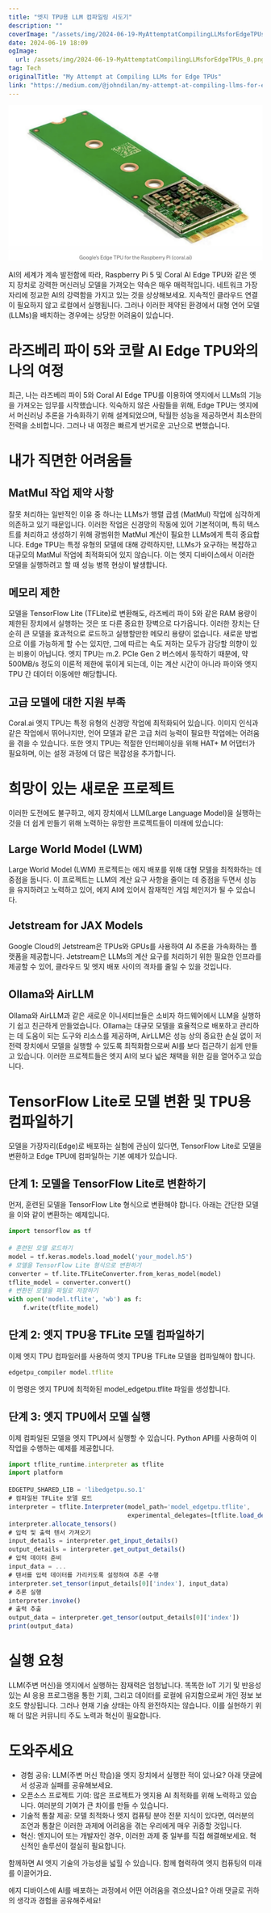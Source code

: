 ```yaml
---
title: "엣지 TPU용 LLM 컴파일링 시도기"
description: ""
coverImage: "/assets/img/2024-06-19-MyAttemptatCompilingLLMsforEdgeTPUs_0.png"
date: 2024-06-19 18:09
ogImage: 
  url: /assets/img/2024-06-19-MyAttemptatCompilingLLMsforEdgeTPUs_0.png
tag: Tech
originalTitle: "My Attempt at Compiling LLMs for Edge TPUs"
link: "https://medium.com/@johndilan/my-attempt-at-compiling-llms-for-edge-tpus-897a62b4ce11"
---
```




![2024-06-19-MyAttemptatCompilingLLMsforEdgeTPUs_0](/assets/img/2024-06-19-MyAttemptatCompilingLLMsforEdgeTPUs_0.png)

AI의 세계가 계속 발전함에 따라, Raspberry Pi 5 및 Coral AI Edge TPU와 같은 엣지 장치로 강력한 머신러닝 모델을 가져오는 약속은 매우 매력적입니다. 네트워크 가장자리에 정교한 AI의 강력함을 가지고 있는 것을 상상해보세요. 지속적인 클라우드 연결이 필요하지 않고 로컬에서 실행됩니다. 그러나 이러한 제약된 환경에서 대형 언어 모델(LLMs)을 배치하는 경우에는 상당한 어려움이 있습니다.

# 라즈베리 파이 5와 코랄 AI Edge TPU와의 나의 여정

최근, 나는 라즈베리 파이 5와 Coral AI Edge TPU를 이용하여 엣지에서 LLMs의 기능을 가져오는 임무를 시작했습니다. 익숙하지 않은 사람들을 위해, Edge TPU는 엣지에서 머신러닝 추론을 가속화하기 위해 설계되었으며, 탁월한 성능을 제공하면서 최소한의 전력을 소비합니다. 그러나 내 여정은 빠르게 번거로운 고난으로 변했습니다.


<div class="content-ad"></div>

# 내가 직면한 어려움들

## MatMul 작업 제약 사항

잘못 처리하는 일반적인 이유 중 하나는 LLMs가 행렬 곱셈 (MatMul) 작업에 심각하게 의존하고 있기 때문입니다. 이러한 작업은 신경망의 작동에 있어 기본적이며, 특히 텍스트를 처리하고 생성하기 위해 광범위한 MatMul 계산이 필요한 LLMs에게 특히 중요합니다. Edge TPU는 특정 유형의 모델에 대해 강력하지만, LLMs가 요구하는 복잡하고 대규모의 MatMul 작업에 최적화되어 있지 않습니다. 이는 엣지 디바이스에서 이러한 모델을 실행하려고 할 때 성능 병목 현상이 발생합니다.

## 메모리 제한

<div class="content-ad"></div>

모델을 TensorFlow Lite (TFLite)로 변환해도, 라즈베리 파이 5와 같은 RAM 용량이 제한된 장치에서 실행하는 것은 또 다른 중요한 장벽으로 다가옵니다. 이러한 장치는 단순히 큰 모델을 효과적으로 로드하고 실행할만한 메모리 용량이 없습니다. 새로운 방법으로 이를 가능하게 할 수는 있지만, 그에 따르는 속도 저하는 모두가 감당할 의향이 있는 비용이 아닙니다. 엣지 TPU는 m.2. PCIe Gen 2 버스에서 동작하기 때문에, 약 500MB/s 정도의 이론적 제한에 묶이게 되는데, 이는 계산 시간이 아니라 파이와 엣지 TPU 간 데이터 이동에만 해당합니다.

## 고급 모델에 대한 지원 부족

Coral.ai 엣지 TPU는 특정 유형의 신경망 작업에 최적화되어 있습니다. 이미지 인식과 같은 작업에서 뛰어나지만, 언어 모델과 같은 고급 처리 능력이 필요한 작업에는 어려움을 겪을 수 있습니다. 또한 엣지 TPU는 적절한 인터페이싱을 위해 HAT+ M 어댑터가 필요하며, 이는 설정 과정에 더 많은 복잡성을 추가합니다.

# 희망이 있는 새로운 프로젝트

<div class="content-ad"></div>

이러한 도전에도 불구하고, 에지 장치에서 LLM(Large Language Model)을 실행하는 것을 더 쉽게 만들기 위해 노력하는 유망한 프로젝트들이 미래에 있습니다:

## Large World Model (LWM)

Large World Model (LWM) 프로젝트는 에지 배포를 위해 대형 모델을 최적화하는 데 중점을 둡니다. 이 프로젝트는 LLM의 계산 요구 사항을 줄이는 데 중점을 두면서 성능을 유지하려고 노력하고 있어, 에지 AI에 있어서 잠재적인 게임 체인저가 될 수 있습니다.

## Jetstream for JAX Models

<div class="content-ad"></div>

Google Cloud의 Jetstream은 TPUs와 GPUs를 사용하여 AI 추론을 가속화하는 플랫폼을 제공합니다. Jetstream은 LLMs의 계산 요구를 처리하기 위한 필요한 인프라를 제공할 수 있어, 클라우드 및 엣지 배포 사이의 격차를 줄일 수 있을 것입니다.

## Ollama와 AirLLM

Ollama와 AirLLM과 같은 새로운 이니셔티브들은 소비자 하드웨어에서 LLM을 실행하기 쉽고 친근하게 만들었습니다. Ollama는 대규모 모델을 효율적으로 배포하고 관리하는 데 도움이 되는 도구와 리소스를 제공하며, AirLLM은 성능 상의 중요한 손실 없이 저전력 장치에서 모델을 실행할 수 있도록 최적화함으로써 AI를 보다 접근하기 쉽게 만들고 있습니다. 이러한 프로젝트들은 엣지 AI의 보다 넓은 채택을 위한 길을 열어주고 있습니다.

# TensorFlow Lite로 모델 변환 및 TPU용 컴파일하기

<div class="content-ad"></div>

모델을 가장자리(Edge)로 배포하는 실험에 관심이 있다면, TensorFlow Lite로 모델을 변환하고 Edge TPU에 컴파일하는 기본 예제가 있습니다.

## 단계 1: 모델을 TensorFlow Lite로 변환하기

먼저, 훈련된 모델을 TensorFlow Lite 형식으로 변환해야 합니다. 아래는 간단한 모델을 이와 같이 변환하는 예제입니다.

```python
import tensorflow as tf

# 훈련된 모델 로드하기
model = tf.keras.models.load_model('your_model.h5')
# 모델을 TensorFlow Lite 형식으로 변환하기
converter = tf.lite.TFLiteConverter.from_keras_model(model)
tflite_model = converter.convert()
# 변환된 모델을 파일로 저장하기
with open('model.tflite', 'wb') as f:
    f.write(tflite_model)
```

<div class="content-ad"></div>

## 단계 2: 엣지 TPU용 TFLite 모델 컴파일하기

이제 엣지 TPU 컴파일러를 사용하여 엣지 TPU용 TFLite 모델을 컴파일해야 합니다.

```js
edgetpu_compiler model.tflite
```

이 명령은 엣지 TPU에 최적화된 model_edgetpu.tflite 파일을 생성합니다.

<div class="content-ad"></div>

## 단계 3: 엣지 TPU에서 모델 실행

이제 컴파일된 모델을 엣지 TPU에서 실행할 수 있습니다. Python API를 사용하여 이 작업을 수행하는 예제를 제공합니다.

```js
import tflite_runtime.interpreter as tflite
import platform

EDGETPU_SHARED_LIB = 'libedgetpu.so.1'
# 컴파일된 TFLite 모델 로드
interpreter = tflite.Interpreter(model_path='model_edgetpu.tflite', 
                                 experimental_delegates=[tflite.load_delegate(EDGETPU_SHARED_LIB)])
interpreter.allocate_tensors()
# 입력 및 출력 텐서 가져오기
input_details = interpreter.get_input_details()
output_details = interpreter.get_output_details()
# 입력 데이터 준비
input_data = ...
# 텐서를 입력 데이터를 가리키도록 설정하여 추론 수행
interpreter.set_tensor(input_details[0]['index'], input_data)
# 추론 실행
interpreter.invoke()
# 출력 추출
output_data = interpreter.get_tensor(output_details[0]['index'])
print(output_data)
```

# 실행 요청

<div class="content-ad"></div>

LLM(주변 머신)을 엣지에서 실행하는 잠재력은 엄청납니다. 똑똑한 IoT 기기 및 반응성 있는 AI 응용 프로그램을 통한 기회, 그리고 데이터를 로컬에 유지함으로써 개인 정보 보호도 향상됩니다. 그러나 현재 기술 상태는 아직 완전하지는 않습니다. 이를 실현하기 위해 더 많은 커뮤니티 주도 노력과 혁신이 필요합니다.

# 도와주세요

- 경험 공유: LLM(주변 머신 학습)을 엣지 장치에서 실행한 적이 있나요? 아래 댓글에서 성공과 실패를 공유해보세요.
- 오픈소스 프로젝트 기여: 많은 프로젝트가 엣지용 AI 최적화를 위해 노력하고 있습니다. 여러분의 기여가 큰 차이를 만들 수 있습니다.
- 기술적 통찰 제공: 모델 최적화나 엣지 컴퓨팅 분야 전문 지식이 있다면, 여러분의 조언과 통찰은 이러한 과제에 어려움을 겪는 우리에게 매우 귀중할 것입니다.
- 혁신: 엔지니어 또는 개발자인 경우, 이러한 과제 중 일부를 직접 해결해보세요. 혁신적인 솔루션이 절실히 필요합니다.

함께하면 AI 엣지 기술의 가능성을 넓힐 수 있습니다. 함께 협력하여 엣지 컴퓨팅의 미래를 이끌어가요.

<div class="content-ad"></div>

에지 디바이스에 AI를 배포하는 과정에서 어떤 어려움을 겪으셨나요? 아래 댓글로 귀하의 생각과 경험을 공유해주세요!